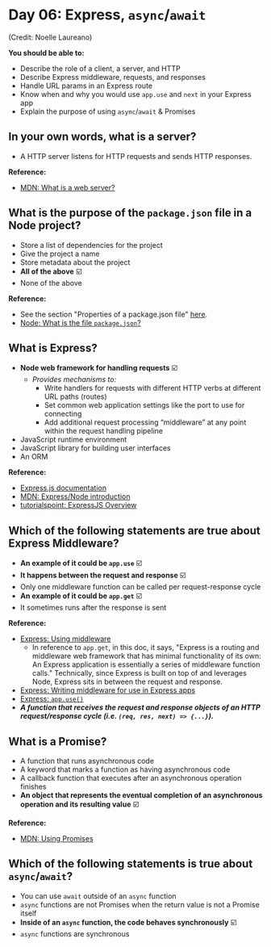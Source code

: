 # Day 06: Express, `async`/`await`

(Credit: Noelle Laureano)

**You should be able to:**
- Describe the role of a client, a server, and HTTP
- Describe Express middleware, requests, and responses
- Handle URL params in an Express route
- Know when and why you would use `app.use` and `next` in your Express app
- Explain the purpose of using `async`/`await` & Promises


## In your own words, what is a server?

- A HTTP server listens for HTTP requests and sends HTTP responses.

**Reference:**
  - [MDN: What is a web server?](https://developer.mozilla.org/en-US/docs/Learn/Common_questions/What_is_a_web_server)


## What is the purpose of the `package.json` file in a Node project?

- Store a list of dependencies for the project
- Give the project a name
- Store metadata about the project
- **All of the above** ☑️
- None of the above

**Reference:**
  - See the section "Properties of a package.json file" [here](https://dev.to/easybuoy/understanding-the-package-json-file-3fdg).
  - [Node: What is the file `package.json`?](https://nodejs.org/en/knowledge/getting-started/npm/what-is-the-file-package-json/)


## What is Express?

- **Node web framework for handling requests** ☑️
  - _Provides mechanisms to:_
    - Write handlers for requests with different HTTP verbs at different URL paths (routes)
    - Set common web application settings like the port to use for connecting
    - Add additional request processing “middleware” at any point within the request handling pipeline
- JavaScript runtime environment
- JavaScript library for building user interfaces
- An ORM

**Reference:**
  - [Express.js documentation](https://expressjs.com/)
  - [MDN: Express/Node introduction](https://developer.mozilla.org/en-US/docs/Learn/Server-side/Express_Nodejs/Introduction)
  - [tutorialspoint: ExpressJS Overview](https://www.tutorialspoint.com/expressjs/expressjs_overview.htm)


## Which of the following statements are true about Express Middleware?

- **An example of it could be `app.use`** ☑️
- **It happens between the request and response** ☑️
- Only one middleware function can be called per request-response cycle
- **An example of it could be `app.get`** ☑️
- It sometimes runs after the response is sent

**Reference:**
  - [Express: Using middleware](https://expressjs.com/en/guide/using-middleware.html)
    - In reference to `app.get`, in this doc, it says, "Express is a routing and middleware web framework that has minimal functionality of its own: An Express application is essentially a series of middleware function calls." Technically, since Express is built on top of and leverages Node, Express sits in between the request and response.
  - [Express: Writing middleware for use in Express apps](https://expressjs.com/en/guide/writing-middleware.html)
  - [Express: `app.use()`](https://expressjs.com/en/4x/api.html#app.use)
  - ***A function that receives the request and response objects of an HTTP request/response cycle (i.e. `(req, res, next) => {...}`).***


## What is a Promise?

- A function that runs asynchronous code
- A keyword that marks a function as having asynchronous code
- A callback function that executes after an asynchronous operation finishes
- **An object that represents the eventual completion of an asynchronous operation and its resulting value** ☑️

**Reference:**
  - [MDN: Using Promises](https://developer.mozilla.org/en-US/docs/Web/JavaScript/Guide/Using_promises)


## Which of the following statements is true about `async`/`await`?

- You can use `await` outside of an `async` function
- `async` functions are not Promises when the return value is not a Promise itself
- **Inside of an `async` function, the code behaves synchronously** ☑️
- `async` functions are synchronous
